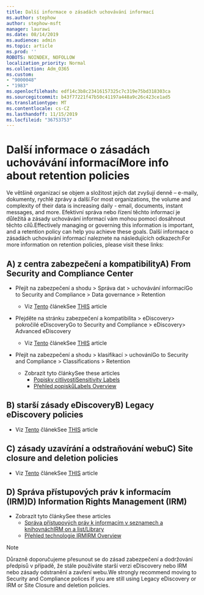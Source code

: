 ```yaml
---
title: Další informace o zásadách uchovávání informací
ms.author: stephow
author: stephow-msft
manager: laurawi
ms.date: 08/14/2019
ms.audience: admin
ms.topic: article
ms.prod: ''
ROBOTS: NOINDEX, NOFOLLOW
localization_priority: Normal
ms.collection: Adm_O365
ms.custom:
- "9000048"
- "1983"
ms.openlocfilehash: edf14c3b8c23416157325c7c319e75bd318303ca
ms.sourcegitcommit: b43f77221f47b50c41197a448a9c26c423ce1ad5
ms.translationtype: MT
ms.contentlocale: cs-CZ
ms.lasthandoff: 11/15/2019
ms.locfileid: "36753753"
---
```

# <a name="more-info-about-retention-policies"></a><span data-ttu-id="bc5bd-102">Další informace o zásadách uchovávání informací</span><span class="sxs-lookup"><span data-stu-id="bc5bd-102">More info about retention policies</span></span>

<span data-ttu-id="bc5bd-103">Ve většině organizací se objem a složitost jejich dat zvyšují denně – e-maily, dokumenty, rychlé zprávy a další.</span><span class="sxs-lookup"><span data-stu-id="bc5bd-103">For most organizations, the volume and complexity of their data is increasing daily - email, documents, instant messages, and more.</span></span> <span data-ttu-id="bc5bd-104">Efektivní správa nebo řízení těchto informací je důležitá a zásady uchovávání informací vám mohou pomoci dosáhnout těchto cílů.</span><span class="sxs-lookup"><span data-stu-id="bc5bd-104">Effectively managing or governing this information is important, and a retention policy can help you achieve these goals.</span></span> <span data-ttu-id="bc5bd-105">Další informace o zásadách uchovávání informací naleznete na následujících odkazech:</span><span class="sxs-lookup"><span data-stu-id="bc5bd-105">For more information on retention policies, please visit these links:</span></span>

## <a name="a-from-security-and-compliance-center"></a><span data-ttu-id="bc5bd-106">A) z centra zabezpečení a kompatibility</span><span class="sxs-lookup"><span data-stu-id="bc5bd-106">A) From Security and Compliance Center</span></span>

- <span data-ttu-id="bc5bd-107">Přejít na zabezpečení a shodu > Správa dat > uchovávání informací</span><span class="sxs-lookup"><span data-stu-id="bc5bd-107">Go to Security and Compliance > Data governance > Retention</span></span>
  - <span data-ttu-id="bc5bd-108">Viz [Tento](https://docs.microsoft.com/office365/securitycompliance/retention-policies) článek</span><span class="sxs-lookup"><span data-stu-id="bc5bd-108">See [THIS](https://docs.microsoft.com/office365/securitycompliance/retention-policies) article</span></span>

- <span data-ttu-id="bc5bd-109">Přejděte na stránku zabezpečení a kompatibilita > eDiscovery> pokročilé eDiscovery</span><span class="sxs-lookup"><span data-stu-id="bc5bd-109">Go to Security and Compliance > eDiscovery> Advanced eDiscovery</span></span> 
  - <span data-ttu-id="bc5bd-110">Viz [Tento](https://docs.microsoft.com/office365/securitycompliance/ediscovery-cases) článek</span><span class="sxs-lookup"><span data-stu-id="bc5bd-110">See [THIS](https://docs.microsoft.com/office365/securitycompliance/ediscovery-cases) article</span></span>

- <span data-ttu-id="bc5bd-111">Přejít na zabezpečení a shodu > klasifikací > uchování</span><span class="sxs-lookup"><span data-stu-id="bc5bd-111">Go to Security and Compliance > Classifications > Retention</span></span>
  - <span data-ttu-id="bc5bd-112">Zobrazit tyto články</span><span class="sxs-lookup"><span data-stu-id="bc5bd-112">See these articles</span></span>
    - [<span data-ttu-id="bc5bd-113">Popisky citlivosti</span><span class="sxs-lookup"><span data-stu-id="bc5bd-113">Sensitivity Labels</span></span>](https://docs.microsoft.com/office365/securitycompliance/sensitivity-labels)
    - [<span data-ttu-id="bc5bd-114">Přehled popisků</span><span class="sxs-lookup"><span data-stu-id="bc5bd-114">Labels Overview</span></span>](https://docs.microsoft.com/office365/securitycompliance/labels)

## <a name="b-legacy-ediscovery-policies"></a><span data-ttu-id="bc5bd-115">B) starší zásady eDiscovery</span><span class="sxs-lookup"><span data-stu-id="bc5bd-115">B) Legacy eDiscovery policies</span></span>

- <span data-ttu-id="bc5bd-116">Viz [Tento](https://support.office.com/article/Set-up-an-eDiscovery-Center-in-SharePoint-Online-A18F8975-AA7F-43B4-A7D6-001D14744D8E) článek</span><span class="sxs-lookup"><span data-stu-id="bc5bd-116">See [THIS](https://support.office.com/article/Set-up-an-eDiscovery-Center-in-SharePoint-Online-A18F8975-AA7F-43B4-A7D6-001D14744D8E) article</span></span>

## <a name="c-site-closure-and-deletion-policies"></a><span data-ttu-id="bc5bd-117">C) zásady uzavírání a odstraňování webu</span><span class="sxs-lookup"><span data-stu-id="bc5bd-117">C) Site closure and deletion policies</span></span>

- <span data-ttu-id="bc5bd-118">Viz [Tento](https://support.office.com/article/Use-policies-for-site-closure-and-deletion-A8280D82-27FD-48C5-9ADF-8A5431208BA5) článek</span><span class="sxs-lookup"><span data-stu-id="bc5bd-118">See [THIS](https://support.office.com/article/Use-policies-for-site-closure-and-deletion-A8280D82-27FD-48C5-9ADF-8A5431208BA5) article</span></span>  

## <a name="d-information-rights-management-irm"></a><span data-ttu-id="bc5bd-119">D) Správa přístupových práv k informacím (IRM)</span><span class="sxs-lookup"><span data-stu-id="bc5bd-119">D) Information Rights Management (IRM)</span></span>

- <span data-ttu-id="bc5bd-120">Zobrazit tyto články</span><span class="sxs-lookup"><span data-stu-id="bc5bd-120">See these articles</span></span>
  - [<span data-ttu-id="bc5bd-121">Správa přístupových práv k informacím v seznamech a knihovnách</span><span class="sxs-lookup"><span data-stu-id="bc5bd-121">IRM on a list/Library</span></span>](https://support.office.com/article/apply-information-rights-management-to-a-list-or-library-3bdb5c4e-94fc-4741-b02f-4e7cc3c54aa1)
  - [<span data-ttu-id="bc5bd-122">Přehled technologie IRM</span><span class="sxs-lookup"><span data-stu-id="bc5bd-122">IRM Overview</span></span>](https://support.office.com/article/create-and-apply-information-management-policies-eb501fe9-2ef6-4150-945a-65a6451ee9e9)

> [!Note]
> <span data-ttu-id="bc5bd-123">Důrazně doporučujeme přesunout se do zásad zabezpečení a dodržování předpisů v případě, že stále používáte starší verzi eDiscovery nebo IRM nebo zásady odstranění a zavření webu.</span><span class="sxs-lookup"><span data-stu-id="bc5bd-123">We strongly recommend moving to Security and Compliance polices if you are still using Legacy eDiscovery or IRM or Site Closure and deletion policies.</span></span>
